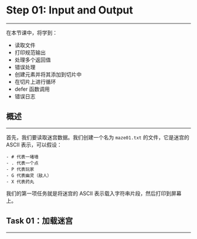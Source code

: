 # Step 01: Input and Output

---

在本节课中，将学到：
* 读取文件
* 打印规范输出
* 处理多个返回值
* 错误处理
* 创建元素并将其添加到切片中
* 在切片上进行循环
* defer 函数调用
* 错误日志


## 概述

---

首先，我们要读取迷宫数据。我们创建一个名为 `maze01.txt` 的文件，它是迷宫的 ASCII 表示，可以假设：
```
- # 代表一堵墙
- . 代表一个点
- P 代表玩家
- G 代表幽灵（敌人）
- X 代表药丸
```
我们的第一项任务就是将迷宫的 ASCII 表示载入字符串片段，然后打印到屏幕上。

## Task 01：加载迷宫

---




